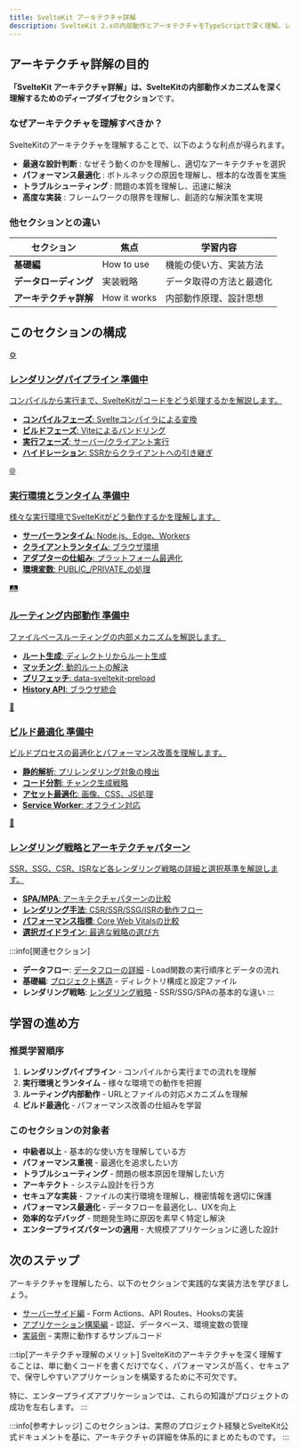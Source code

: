 ```yaml
---
title: SvelteKit アーキテクチャ詳解
description: SvelteKit 2.xの内部動作とアーキテクチャをTypeScriptで深く理解。レンダリングパイプライン、実行環境、ルーティング内部動作、ビルド最適化の完全解説
---
```


<script>
  import { base } from '$app/paths';
</script>

## アーキテクチャ詳解の目的

**「SvelteKit アーキテクチャ詳解」は、SvelteKitの内部動作メカニズムを深く理解するためのディープダイブセクション**です。

### なぜアーキテクチャを理解すべきか？

SvelteKitのアーキテクチャを理解することで、以下のような利点が得られます。

- **最適な設計判断** : なぜそう動くのかを理解し、適切なアーキテクチャを選択
- **パフォーマンス最適化** : ボトルネックの原因を理解し、根本的な改善を実施
- **トラブルシューティング** : 問題の本質を理解し、迅速に解決
- **高度な実装** : フレームワークの限界を理解し、創造的な解決策を実現

### 他セクションとの違い

| セクション | 焦点 | 学習内容 |
|----------|------|---------|
| **基礎編** | How to use | 機能の使い方、実装方法 |
| **データローディング** | 実装戦略 | データ取得の方法と最適化 |
| **アーキテクチャ詳解** | How it works | 内部動作原理、設計思想 |

## このセクションの構成

<div class="grid grid-cols-1 md:grid-cols-2 gap-6 my-8">
  <a href="{base}/sveltekit/architecture/rendering-pipeline/" class="flex no-underline group h-full">
    <div class="p-6 border border-gray-2 dark:border-gray-7 rounded-lg shadow-md hover:shadow-lg hover:border-indigo-400 dark:hover:border-indigo-400 transition-all cursor-pointer flex flex-col w-full">
      <div class="text-3xl mb-2">⚙️</div>
      <h3 class="font-bold text-lg mb-2 text-indigo-600 dark:text-indigo-400 group-hover:text-indigo-700 dark:group-hover:text-indigo-300 transition-colors">
        レンダリングパイプライン
        <span class="ml-2 text-xs bg-yellow-600 text-white px-2 py-1 rounded">準備中</span>
      </h3>
      <p class="text-sm mb-3 text-gray-7 dark:text-gray-3">コンパイルから実行まで、SvelteKitがコードをどう処理するかを解説します。</p>
      <ul class="text-sm text-gray-6 dark:text-gray-4 space-y-1 flex-grow">
        <li><strong>コンパイルフェーズ</strong>: Svelteコンパイラによる変換</li>
        <li><strong>ビルドフェーズ</strong>: Viteによるバンドリング</li>
        <li><strong>実行フェーズ</strong>: サーバー/クライアント実行</li>
        <li><strong>ハイドレーション</strong>: SSRからクライアントへの引き継ぎ</li>
      </ul>
    </div>
  </a>
  
  <a href="{base}/sveltekit/architecture/runtime-environments/" class="flex no-underline group h-full">
    <div class="p-6 border border-gray-2 dark:border-gray-7 rounded-lg shadow-md hover:shadow-lg hover:border-indigo-400 dark:hover:border-indigo-400 transition-all cursor-pointer flex flex-col w-full">
      <div class="text-3xl mb-2">🌐</div>
      <h3 class="font-bold text-lg mb-2 text-indigo-600 dark:text-indigo-400 group-hover:text-indigo-700 dark:group-hover:text-indigo-300 transition-colors">
        実行環境とランタイム
        <span class="ml-2 text-xs bg-yellow-600 text-white px-2 py-1 rounded">準備中</span>
      </h3>
      <p class="text-sm mb-3 text-gray-7 dark:text-gray-3">様々な実行環境でSvelteKitがどう動作するかを理解します。</p>
      <ul class="text-sm text-gray-6 dark:text-gray-4 space-y-1 flex-grow">
        <li><strong>サーバーランタイム</strong>: Node.js、Edge、Workers</li>
        <li><strong>クライアントランタイム</strong>: ブラウザ環境</li>
        <li><strong>アダプターの仕組み</strong>: プラットフォーム最適化</li>
        <li><strong>環境変数</strong>: PUBLIC_/PRIVATE_の処理</li>
      </ul>
    </div>
  </a>
  
  <a href="{base}/sveltekit/architecture/routing-internals/" class="flex no-underline group h-full">
    <div class="p-6 border border-gray-2 dark:border-gray-7 rounded-lg shadow-md hover:shadow-lg hover:border-indigo-400 dark:hover:border-indigo-400 transition-all cursor-pointer flex flex-col w-full">
      <div class="text-3xl mb-2">🛤️</div>
      <h3 class="font-bold text-lg mb-2 text-indigo-600 dark:text-indigo-400 group-hover:text-indigo-700 dark:group-hover:text-indigo-300 transition-colors">
        ルーティング内部動作
        <span class="ml-2 text-xs bg-yellow-600 text-white px-2 py-1 rounded">準備中</span>
      </h3>
      <p class="text-sm mb-3 text-gray-7 dark:text-gray-3">ファイルベースルーティングの内部メカニズムを解説します。</p>
      <ul class="text-sm text-gray-6 dark:text-gray-4 space-y-1 flex-grow">
        <li><strong>ルート生成</strong>: ディレクトリからルート生成</li>
        <li><strong>マッチング</strong>: 動的ルートの解決</li>
        <li><strong>プリフェッチ</strong>: data-sveltekit-preload</li>
        <li><strong>History API</strong>: ブラウザ統合</li>
      </ul>
    </div>
  </a>
  
  <a href="{base}/sveltekit/architecture/build-optimization/" class="flex no-underline group h-full">
    <div class="p-6 border border-gray-2 dark:border-gray-7 rounded-lg shadow-md hover:shadow-lg hover:border-indigo-400 dark:hover:border-indigo-400 transition-all cursor-pointer flex flex-col w-full">
      <div class="text-3xl mb-2">🚀</div>
      <h3 class="font-bold text-lg mb-2 text-indigo-600 dark:text-indigo-400 group-hover:text-indigo-700 dark:group-hover:text-indigo-300 transition-colors">
        ビルド最適化
        <span class="ml-2 text-xs bg-yellow-600 text-white px-2 py-1 rounded">準備中</span>
      </h3>
      <p class="text-sm mb-3 text-gray-7 dark:text-gray-3">ビルドプロセスの最適化とパフォーマンス改善を理解します。</p>
      <ul class="text-sm text-gray-6 dark:text-gray-4 space-y-1 flex-grow">
        <li><strong>静的解析</strong>: プリレンダリング対象の検出</li>
        <li><strong>コード分割</strong>: チャンク生成戦略</li>
        <li><strong>アセット最適化</strong>: 画像、CSS、JS処理</li>
        <li><strong>Service Worker</strong>: オフライン対応</li>
      </ul>
    </div>
  </a>
  
  <a href="{base}/sveltekit/architecture/rendering-strategies/" class="flex no-underline group h-full">
    <div class="p-6 border border-gray-2 dark:border-gray-7 rounded-lg shadow-md hover:shadow-lg hover:border-indigo-400 dark:hover:border-indigo-400 transition-all cursor-pointer flex flex-col w-full">
      <div class="text-3xl mb-2">🎯</div>
      <h3 class="font-bold text-lg mb-2 text-indigo-600 dark:text-indigo-400 group-hover:text-indigo-700 dark:group-hover:text-indigo-300 transition-colors">
        レンダリング戦略とアーキテクチャパターン
      </h3>
      <p class="text-sm mb-3 text-gray-7 dark:text-gray-3">SSR、SSG、CSR、ISRなど各レンダリング戦略の詳細と選択基準を解説します。</p>
      <ul class="text-sm text-gray-6 dark:text-gray-4 space-y-1 flex-grow">
        <li><strong>SPA/MPA</strong>: アーキテクチャパターンの比較</li>
        <li><strong>レンダリング手法</strong>: CSR/SSR/SSG/ISRの動作フロー</li>
        <li><strong>パフォーマンス指標</strong>: Core Web Vitalsの比較</li>
        <li><strong>選択ガイドライン</strong>: 最適な戦略の選び方</li>
      </ul>
    </div>
  </a>
</div>

:::info[関連セクション]
- **データフロー**: [データフローの詳細]({base}/sveltekit/data-loading/flow/) - Load関数の実行順序とデータの流れ
- **基礎編**: [プロジェクト構造]({base}/sveltekit/basics/project-structure/) - ディレクトリ構成と設定ファイル
- **レンダリング戦略**: [レンダリング戦略]({base}/sveltekit/basics/rendering-strategies/) - SSR/SSG/SPAの基本的な違い
:::

## 学習の進め方

### 推奨学習順序

1. **レンダリングパイプライン** - コンパイルから実行までの流れを理解
2. **実行環境とランタイム** - 様々な環境での動作を把握
3. **ルーティング内部動作** - URLとファイルの対応メカニズムを理解
4. **ビルド最適化** - パフォーマンス改善の仕組みを学習

### このセクションの対象者

- **中級者以上** - 基本的な使い方を理解している方
- **パフォーマンス重視** - 最適化を追求したい方
- **トラブルシューティング** - 問題の根本原因を理解したい方
- **アーキテクト** - システム設計を行う方
- **セキュアな実装** - ファイルの実行環境を理解し、機密情報を適切に保護
- **パフォーマンス最適化** - データフローを最適化し、UXを向上
- **効率的なデバッグ** - 問題発生時に原因を素早く特定し解決
- **エンタープライズパターンの適用** - 大規模アプリケーションに適した設計

## 次のステップ

アーキテクチャを理解したら、以下のセクションで実践的な実装方法を学びましょう。

- [サーバーサイド編]({base}/sveltekit/server/) - Form Actions、API Routes、Hooksの実装
- [アプリケーション構築編]({base}/sveltekit/application/) - 認証、データベース、環境変数の管理
- [実装例]({base}/examples/) - 実際に動作するサンプルコード

:::tip[アーキテクチャ理解のメリット]
SvelteKitのアーキテクチャを深く理解することは、単に動くコードを書くだけでなく、パフォーマンスが高く、セキュアで、保守しやすいアプリケーションを構築するために不可欠です。

特に、エンタープライズアプリケーションでは、これらの知識がプロジェクトの成功を左右します。
:::

:::info[参考ナレッジ]
このセクションは、実際のプロジェクト経験とSvelteKit公式ドキュメントを基に、アーキテクチャの詳細を体系的にまとめたものです。
:::

